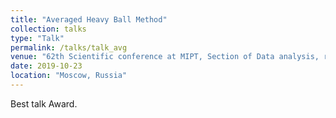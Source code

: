 ```yaml
---
title: "Averaged Heavy Ball Method"
collection: talks
type: "Talk"
permalink: /talks/talk_avg
venue: "62th Scientific conference at MIPT, Section of Data analysis, recognition and prediction"
date: 2019-10-23
location: "Moscow, Russia"
---
```

Best talk Award.
